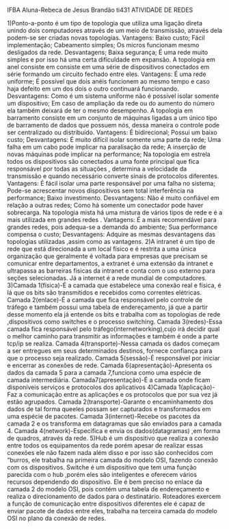 IFBA
Aluna-Rebeca de Jesus Brandão                       ti431
         ATIVIDADE DE REDES

1)Ponto-a-ponto é um tipo de topologia que utiliza uma ligação direta unindo dois computadores através de um meio de transmissão, através dela podem-se ser criadas novas topologias.
Vantagens: 
Baixo custo;
Fácil implementação;
Cabeamento simples;
Os micros funcionam mesmo desligados da rede.
Desvantagens;
Baixa segurança;
É uma rede muito simples e por isso há uma certa dificuldade em expansão.
A topologia em anel consiste em consiste em uma série de dispositivos conectados em série formando um circuito fechado entre eles.
Vantagens:
É uma rede uniforme;
É possível que  dois anéis funcionem ao mesmo tempo e caso haja defeito em um dos dois o outro continuará funcionando.
Desvantagens:
Como é um sistema uniforme não é possível isolar somente um dispositivo;
Em caso de ampliação da rede ou do aumento do número  ela também deixará de ter o mesmo desempenho.
A topologia em barramento consiste em um conjunto de máquinas ligadas a um único tipo de barramento de dados que possuem nós, dessa maneira o controle pode ser centralizado ou distribuído.
Vantagens:
É bidirecional;
Possui um baixo custo;
Desvantagens:
É muito difícil isolar somente uma parte da rede;
Uma falha em um cabo pode implicar na paralisação da rede;
A inserção de novas máquinas pode implicar na performance;
Na topologia em estrela todos os dispositivos são conectados a uma fonte principal que fica responsável por todas as situações , determina a velocidade da transmissão e quando necessário converte sinais de protocolos diferentes.
Vantagens:
É fácil isolar uma parte responsável por uma falha no sistema;
Pode-se acrescentar novos dispositivos sem total interferência na performance;
Baixo investimento.
Desvantagens:
Não é muito confiável em relação a outras redes;
Como há somente um conectador pode haver sobrecarga.
Na topologia mista há uma mistura de vários tipos de rede e é a mais utilizada em grandes redes .
Vantagens:
É a mais recomendável para grandes redes, pois adequa-se a demanda do ambiente;
Sua performance compensa o custo;
Desvantagens:
Adquire as mesmas desvantagens das topologias utilizadas ,assim como as vantagens.
2)A intranet é um tipo de rede que está direcionada a um local físico e é restrita a uma única organização que geralmente é voltada para empresas que precisam se comunicar entre departamentos, a extranet é uma extensão da intranet e ultrapassa as  barreiras físicas da intranet e conta com o uso externo para seções selecionadas. Já a internet é a rede mundial de computadores.
3)Camada 1(física)-É a camada que estabelece uma conexão real e física, é lá que os bits são transmitidos e recebidos como correntes elétricas. 
Camada 2(enlace)-É a camada que fica responsável  pelo controle de tráfego e também possui uma tabela de endereçamento, já que a partir desse momento ela já entende os bits e trabalha com as topologias de rede ,dispositivos como switches e o processo switching.
Camada 3(redes)-Essa camada fica responsável pelo tráfego(internetworking),cujo irá decidir qual o melhor caminho para transmitir as informações e também é onde a parte tcp/ip se realiza.
Camada 4(transporte)-Nessa camada os dados começam a ser entregues em seus determinados destinos, fornece confiança para que o processo seja realizado.
Camada 5(sessão)-É responsável por iniciar e encerrar as conexões de rede.
Camada 6(apresentação)-Apresenta os dados da camada 5 para a camada 7,funciona como uma espécie de camada intermediária.
Camada7(apresentação)-É a camada onde ficam disponíveis serviços e protocolos dos aplicativos
4)Camada 1(aplicação)-Faz a comunicação entre as aplicações e os protocolos que por sua vez já estão agrupados.
 Camada 2(transporte)-Garante o encaminhamento dos dados de tal forma queeles possam ser capturados e transformados em uma espécie de pacotes.
 Camada 3(internet)-Recebe os pacotes da camada 2 e os transforma em datagramas que são enviados para a camada 4.
 Camada 4(network)-Especifica e envia os dados(datagramas) ,em forma de quadros, através da rede.
5)Hub é um dispositivo que realiza a conexão entre todos os equipamentos da rede porém apesar de realizar essas conexões ele não fazem nada além disso e por isso são conhecidos com “burros, ele trabalha na primeira camada do modelo OSI, fazendo conexão com os dispositivos.
Switche é um dispositivo que tem uma função parecida com o hub ,porém eles são inteligentes e oferecem vários  recursos dependendo do dispositivo. Ele é bem preciso no enlace da camada 2 do modelo OSI, pois contém uma tabela de endereçamento e realiza o direcionamento de dados para o destinatário.
Roteadores exercem a função de comunicação entre dispositivos diferentes ele é capaz de enviar pacote de dados entre eles, trabalha na terceira camada do modelo OSI no plano da conexão de redes.
